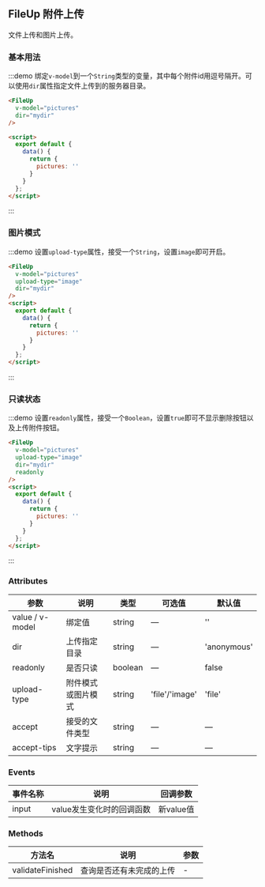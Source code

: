 ## FileUp 附件上传

文件上传和图片上传。

### 基本用法

:::demo 绑定`v-model`到一个`String`类型的变量，其中每个附件id用逗号隔开。可以使用`dir`属性指定文件上传到的服务器目录。

```html
<FileUp
  v-model="pictures"
  dir="mydir"
/>

<script>
  export default {
    data() {
      return {
        pictures: ''
      }
    }
  };
</script>
```
:::

### 图片模式

:::demo 设置`upload-type`属性，接受一个`String`，设置`image`即可开启。


```html
<FileUp
  v-model="pictures"
  upload-type="image"
  dir="mydir"
/>
<script>
  export default {
    data() {
      return {
        pictures: ''
      }
    }
  };
</script>
```
:::

### 只读状态

:::demo 设置`readonly`属性，接受一个`Boolean`，设置`true`即可不显示删除按钮以及上传附件按钮。


```html
<FileUp
  v-model="pictures"
  upload-type="image"
  dir="mydir"
  readonly
/>
<script>
  export default {
    data() {
      return {
        pictures: ''
      }
    }
  };
</script>
```
:::


### Attributes

| 参数      | 说明    | 类型      | 可选值       | 默认值   |
|---------- |-------- |---------- |-------------  |-------- |
| value / v-model | 绑定值 | string | — | '' |
| dir  | 上传指定目录    | string   | — | 'anonymous'   |
| readonly  | 是否只读    | boolean   | — | false   |
| upload-type  | 附件模式或图片模式    | string   | 'file'/'image' | 'file' |
| accept  | 接受的文件类型    | string   | — | — |
| accept-tips  | 文字提示    | string   | — | — |

### Events
| 事件名称      | 说明    | 回调参数      |
|---------- |-------- |---------- |
| input  | value发生变化时的回调函数    | 新value值 |

### Methods
| 方法名 | 说明 | 参数 |
| ---- | ---- | ---- |
| validateFinished | 查询是否还有未完成的上传 | - |
